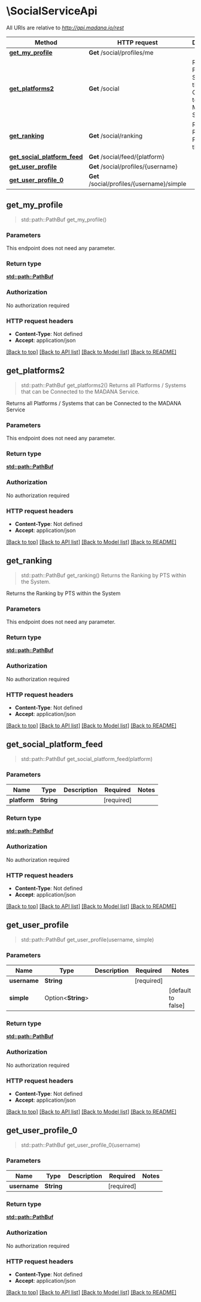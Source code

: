 # \SocialServiceApi

All URIs are relative to *http://api.madana.io/rest*

Method | HTTP request | Description
------------- | ------------- | -------------
[**get_my_profile**](SocialServiceApi.md#get_my_profile) | **Get** /social/profiles/me | 
[**get_platforms2**](SocialServiceApi.md#get_platforms2) | **Get** /social | Returns all Platforms / Systems that can be Connected to the MADANA Service.
[**get_ranking**](SocialServiceApi.md#get_ranking) | **Get** /social/ranking | Returns the Ranking by PTS within the System.
[**get_social_platform_feed**](SocialServiceApi.md#get_social_platform_feed) | **Get** /social/feed/{platform} | 
[**get_user_profile**](SocialServiceApi.md#get_user_profile) | **Get** /social/profiles/{username} | 
[**get_user_profile_0**](SocialServiceApi.md#get_user_profile_0) | **Get** /social/profiles/{username}/simple | 



## get_my_profile

> std::path::PathBuf get_my_profile()


### Parameters

This endpoint does not need any parameter.

### Return type

[**std::path::PathBuf**](std::path::PathBuf.md)

### Authorization

No authorization required

### HTTP request headers

- **Content-Type**: Not defined
- **Accept**: application/json

[[Back to top]](#) [[Back to API list]](../README.md#documentation-for-api-endpoints) [[Back to Model list]](../README.md#documentation-for-models) [[Back to README]](../README.md)


## get_platforms2

> std::path::PathBuf get_platforms2()
Returns all Platforms / Systems that can be Connected to the MADANA Service.

Returns all Platforms / Systems that can be Connected to the MADANA Service

### Parameters

This endpoint does not need any parameter.

### Return type

[**std::path::PathBuf**](std::path::PathBuf.md)

### Authorization

No authorization required

### HTTP request headers

- **Content-Type**: Not defined
- **Accept**: application/json

[[Back to top]](#) [[Back to API list]](../README.md#documentation-for-api-endpoints) [[Back to Model list]](../README.md#documentation-for-models) [[Back to README]](../README.md)


## get_ranking

> std::path::PathBuf get_ranking()
Returns the Ranking by PTS within the System.

Returns the Ranking by PTS within the System

### Parameters

This endpoint does not need any parameter.

### Return type

[**std::path::PathBuf**](std::path::PathBuf.md)

### Authorization

No authorization required

### HTTP request headers

- **Content-Type**: Not defined
- **Accept**: application/json

[[Back to top]](#) [[Back to API list]](../README.md#documentation-for-api-endpoints) [[Back to Model list]](../README.md#documentation-for-models) [[Back to README]](../README.md)


## get_social_platform_feed

> std::path::PathBuf get_social_platform_feed(platform)


### Parameters


Name | Type | Description  | Required | Notes
------------- | ------------- | ------------- | ------------- | -------------
**platform** | **String** |  | [required] |

### Return type

[**std::path::PathBuf**](std::path::PathBuf.md)

### Authorization

No authorization required

### HTTP request headers

- **Content-Type**: Not defined
- **Accept**: application/json

[[Back to top]](#) [[Back to API list]](../README.md#documentation-for-api-endpoints) [[Back to Model list]](../README.md#documentation-for-models) [[Back to README]](../README.md)


## get_user_profile

> std::path::PathBuf get_user_profile(username, simple)


### Parameters


Name | Type | Description  | Required | Notes
------------- | ------------- | ------------- | ------------- | -------------
**username** | **String** |  | [required] |
**simple** | Option<**String**> |  |  |[default to false]

### Return type

[**std::path::PathBuf**](std::path::PathBuf.md)

### Authorization

No authorization required

### HTTP request headers

- **Content-Type**: Not defined
- **Accept**: application/json

[[Back to top]](#) [[Back to API list]](../README.md#documentation-for-api-endpoints) [[Back to Model list]](../README.md#documentation-for-models) [[Back to README]](../README.md)


## get_user_profile_0

> std::path::PathBuf get_user_profile_0(username)


### Parameters


Name | Type | Description  | Required | Notes
------------- | ------------- | ------------- | ------------- | -------------
**username** | **String** |  | [required] |

### Return type

[**std::path::PathBuf**](std::path::PathBuf.md)

### Authorization

No authorization required

### HTTP request headers

- **Content-Type**: Not defined
- **Accept**: application/json

[[Back to top]](#) [[Back to API list]](../README.md#documentation-for-api-endpoints) [[Back to Model list]](../README.md#documentation-for-models) [[Back to README]](../README.md)

